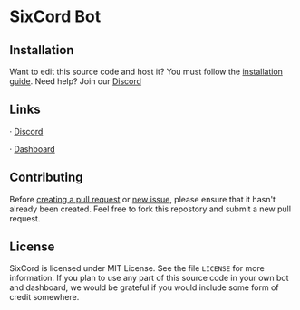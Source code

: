 # SixCord Bot


## Installation
Want to edit this source code and host it? 
You must follow the [installation guide](https://github.com/SixCord/dashboard/wiki). Need help? Join our [Discord](https://sixcord.xyz/support)

## Links
· [Discord](https://sixcord.xyz/support)

· [Dashboard](https://sixcord.xyz/login)


## Contributing
Before [creating a pull request](https://github.com/SixCord/dashboard/pulls) or [new issue](https://github.com/SixCord/dashboard/issues/new), please ensure that it hasn't already been created.
Feel free to fork this repostory and submit a new pull request.

## License
SixCord is licensed under MIT License. See the file ``LICENSE`` for more information.
If you plan to use any part of this source code in your own bot and dashboard, we would be grateful if you would include some form of credit somewhere.
